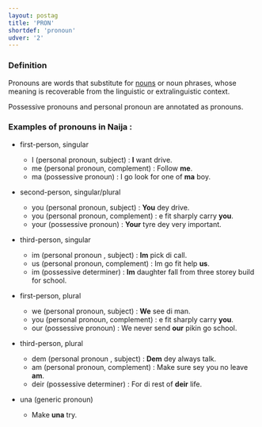 ```yaml
---
layout: postag
title: 'PRON'
shortdef: 'pronoun'
udver: '2'
---
```


### Definition

Pronouns are words that substitute for [nouns](NOUN) or noun phrases, whose meaning is recoverable from the linguistic or extralinguistic
context.

Possessive pronouns and personal pronoun are annotated as pronouns.


### Examples of pronouns in Naija :

- first-person, singular
  - I (personal pronoun, subject) : <b>I</b> want drive.
  - me (personal pronoun, complement) : Follow <b>me</b>.
  - ma (possessive pronoun) : I go look for one of <b>ma</b> boy.
  
- second-person, singular/plural
  - you (personal pronoun, subject) : <b>You</b> dey drive.
  - you (personal pronoun, complement) : e fit sharply carry <b>you</b>.
  - your (possessive pronoun) : <b>Your</b> tyre dey very important.
  
- third-person, singular
   - im (personal pronoun , subject) : <b>Im</b> pick di call. 
   - us (personal pronoun, complement) : Im go fit help <b>us</b>.
   - im (possessive determiner) : <b>Im</b> daughter fall from three storey build for school.

- first-person, plural
  - we (personal pronoun, subject) : <b>We</b> see di man.
  - you (personal pronoun, complement) : e fit sharply carry <b>you</b>.
  - our (possessive pronoun) : We never send <b>our</b> pikin go school.
  
- third-person, plural
   - dem (personal pronoun , subject) : <b>Dem</b> dey always talk.
   - am (personal pronoun, complement) : Make sure sey you no leave <b>am</b>.
   - deir (possessive determiner) : For di rest of <b>deir</b> life.

- una (generic pronoun)
  - Make <b>una</b> try.
  
